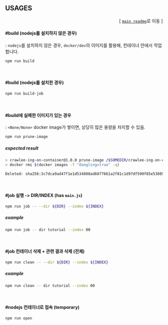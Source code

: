 ## USAGES

<div align="right">

[ [`main readme`](/README.md)로 이동 ]

</div>

#### #build (nodejs를 설치하지 않은 경우)

: `nodejs`를 설치하지 않은 경우, `docker/dev`의 이미지를 활용해, 컨테이너 안에서 작업합니다.

```sh
npm run build
```

<br>

#### #build (nodejs를 설치한 경우)

```sh
npm run build-job
```

<br>

#### #build에 실패한 이미지가 있는 경우

: `<None/None>` docker image가 쌓이면, 상당히 많은 용량을 차지할 수 있음.

```sh
npm run prune-image
```

##### expected result

```sh
> crawlee-ing-on-container@1.0.0 prune-image /$SOMEDIR/crawlee-ing-on-container
> docker rmi $(docker images -f "dangling=true" -q)

Deleted: sha256:3c7dca9ad47f1e1d534808ad6077661a2f81c1d97df590f85e53805405ade000
```

<br>

#### #job 실행 -> DIR/INDEX (has `main.js`)

```sh
npm run job -- --dir ${DIR} --index ${INDEX}
```

##### example

```sh
npm run job -- dir tutorial --index 00
```

<br>

#### #job 컨테이너 삭제 + 관련 결과 삭제 (전체)

```sh
npm run clean -- --dir ${DIR} --index ${INDEX}
```

##### example

```sh
npm run clean -- dir tutorial --index 00
```

<br>

#### #nodejs 컨테이너로 접속 (temporary)

```sh
npm run open
```

<br>